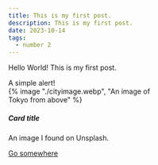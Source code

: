 ```yaml
---
title: This is my first post.
description: This is my first post.
date: 2023-10-14
tags:
  - number 2
---
```

Hello World! This is my first post.

<div class="alert alert-info" role="alert">
  A simple alert!
</div>

<div class="card" style="width: 18rem;">
  {% image "./cityimage.webp", "An image of Tokyo from above" %}
  <div class="card-body">
    <h5 class="card-title">Card title</h5>
    <p class="card-text">An image I found on Unsplash.</p>
    <a href="#" class="btn btn-primary">Go somewhere</a>
  </div>
</div>